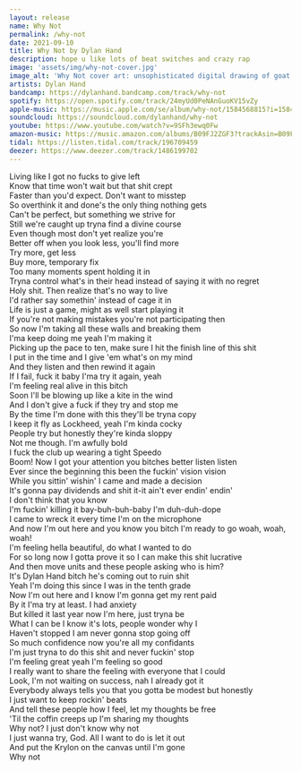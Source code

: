 ```yaml
---
layout: release
name: Why Not
permalink: /why-not
date: 2021-09-10
title: Why Not by Dylan Hand
description: hope u like lots of beat switches and crazy rap
image: 'assets/img/why-not-cover.jpg'
image_alt: 'Why Not cover art: unsophisticated digital drawing of goat in front of flaming background'
artists: Dylan Hand
bandcamp: https://dylanhand.bandcamp.com/track/why-not
spotify: https://open.spotify.com/track/24myUd0PeNAnGuoKV15vZy
apple-music: https://music.apple.com/se/album/why-not/1584568815?i=1584568816&app=music
soundcloud: https://soundcloud.com/dylanhand/why-not
youtube: https://www.youtube.com/watch?v=9SFh3ewq0Fw
amazon-music: https://music.amazon.com/albums/B09FJ2ZGF3?trackAsin=B09FJ2FGCZ
tidal: https://listen.tidal.com/track/196709459
deezer: https://www.deezer.com/track/1486199702
---
```

Living like I got no fucks to give left  
Know that time won't wait but that shit crept  
Faster than you'd expect. Don't want to misstep  
So overthink it and done's the only thing nothing gets  
Can't be perfect, but something we strive for  
Still we're caught up tryna find a divine course  
Even though most don't yet realize you're  
Better off when you look less, you'll find more  
Try more, get less  
Buy more, temporary fix  
Too many moments spent holding it in  
Tryna control what's in their head instead of saying it with no regret  
Holy shit. Then realize that's no way to live  
I'd rather say somethin' instead of cage it in  
Life is just a game, might as well start playing it  
If you're not making mistakes you're not participating then  
So now I'm taking all these walls and breaking them  
I'ma keep doing me yeah I'm making it  
Picking up the pace to ten, make sure I hit the finish line of this shit  
I put in the time and I give 'em what's on my mind  
And they listen and then rewind it again  
If I fail, fuck it baby I'ma try it again, yeah  
I'm feeling real alive in this bitch  
Soon I'll be blowing up like a kite in the wind  
And I don't give a fuck if they try and stop me  
By the time I'm done with this they'll be tryna copy  
I keep it fly as Lockheed, yeah I'm kinda cocky  
People try but honestly they're kinda sloppy  
Not me though. I'm awfully bold  
I fuck the club up wearing a tight Speedo  
Boom! Now I got your attention you bitches better listen listen  
Ever since the beginning this been the fuckin' vision vision  
While you sittin' wishin' I came and made a decision  
It's gonna pay dividends and shit it-it ain't ever endin' endin'  
I don't think that you know  
I'm fuckin' killing it bay-buh-buh-baby I'm duh-duh-dope  
I came to wreck it every time I'm on the microphone  
And now I'm out here and you know you bitch I'm ready to go woah, woah, woah!  
I'm feeling hella beautiful, do what I wanted to do  
For so long now I gotta prove it so I can make this shit lucrative  
And then move units and these people asking who is him?  
It's Dylan Hand bitch he's coming out to ruin shit  
Yeah I'm doing this since I was in the tenth grade  
Now I'm out here and I know I'm gonna get my rent paid  
By it I'ma try at least. I had anxiety  
But killed it last year now I'm here, just tryna be  
What I can be I know it's lots, people wonder why I  
Haven't stopped I am never gonna stop going off  
So much confidence now you're all my confidants  
I'm just tryna to do this shit and never fuckin' stop  
I'm feeling great yeah I'm feeling so good  
I really want to share the feeling with everyone that I could  
Look, I'm not waiting on success, nah I already got it  
Everybody always tells you that you gotta be modest but honestly  
I just want to keep rockin' beats  
And tell these people how I feel, let my thoughts be free  
'Til the coffin creeps up I'm sharing my thoughts  
Why not? I just don't know why not  
I just wanna try, God. All I want to do is let it out  
And put the Krylon on the canvas until I'm gone  
Why not  